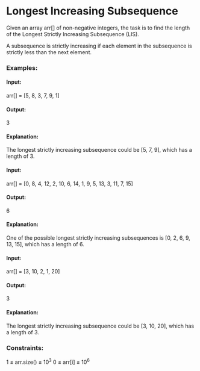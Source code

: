 # Longest Increasing Subsequence
Given an array arr[] of non-negative integers, the task is to find the length of the Longest Strictly Increasing Subsequence (LIS).

A subsequence is strictly increasing if each element in the subsequence is strictly less than the next element.

### Examples:
#### Input:
arr[] = [5, 8, 3, 7, 9, 1]
#### Output:
3
#### Explanation: 
The longest strictly increasing subsequence could be [5, 7, 9], which has a length of 3.

#### Input: 
arr[] = [0, 8, 4, 12, 2, 10, 6, 14, 1, 9, 5, 13, 3, 11, 7, 15]
#### Output: 
6
#### Explanation:
One of the possible longest strictly increasing subsequences is [0, 2, 6, 9, 13, 15], which has a length of 6.

#### Input:
arr[] = [3, 10, 2, 1, 20]
#### Output: 
3
#### Explanation: 
The longest strictly increasing subsequence could be [3, 10, 20], which has a length of 3.

### Constraints:
1 ≤ arr.size() ≤ $`10^3`$
0 ≤ arr[i] ≤ $`10^6`$

